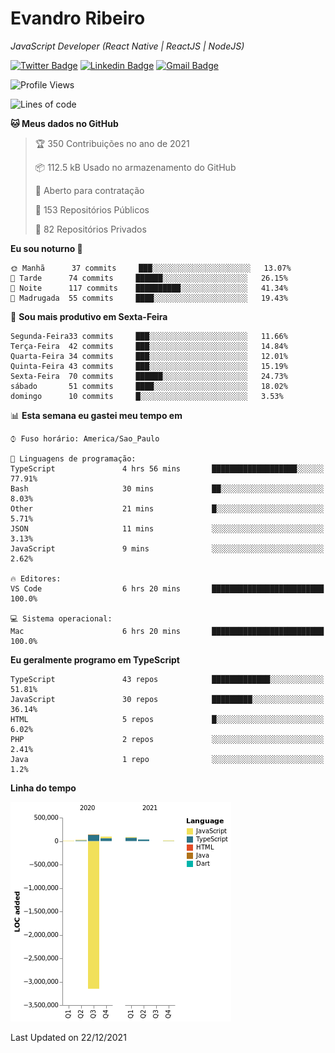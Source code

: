 # Evandro **Ribeiro**

*JavaScript Developer (React Native | ReactJS | NodeJS)*

[![Twitter Badge](https://img.shields.io/badge/-@ribeiroevandro-201B2D?style=flat-square&labelColor=201B2D&logo=twitter&logoColor=white&link=https://twitter.com/ribeiroevandro)](https://twitter.com/ribeiroevandro) 
[![Linkedin Badge](https://img.shields.io/badge/-Evandro%20Ribeiro-201B2D?style=flat-square&logo=Linkedin&logoColor=white&link=https://www.linkedin.com/in/ribeiroevandro)](https://www.linkedin.com/in/ribeiroevandro) 
[![Gmail Badge](https://img.shields.io/badge/-oi@ribeiroevandro.com.br-201B2D?style=flat-square&logo=Gmail&logoColor=white&link=mailto:oi@ribeiroevandro.com.br)](mailto:oi@ribeiroevandro.com.br)


<!--START_SECTION:waka-->
![Profile Views](http://img.shields.io/badge/Visualizac%C3%B5es%20do%20perfil-0-blue)

![Lines of code](https://img.shields.io/badge/Desde%20o%20Hello%20World%20eu%20escrevi--3%20Million%20linhas%20de%20c%C3%B3digo-blue)

**🐱 Meus dados no GitHub** 

> 🏆 350 Contribuições no ano de 2021
 > 
> 📦 112.5 kB Usado no armazenamento do GitHub 
 > 
> 💼 Aberto para contratação
 > 
> 📜 153 Repositórios Públicos 
 > 
> 🔑 82 Repositórios Privados  
 > 
**Eu sou noturno 🦉** 

```text
🌞 Manhã      37 commits     ███░░░░░░░░░░░░░░░░░░░░░░   13.07% 
🌆 Tarde      74 commits     ██████░░░░░░░░░░░░░░░░░░░   26.15% 
🌃 Noite      117 commits    ██████████░░░░░░░░░░░░░░░   41.34% 
🌙 Madrugada  55 commits     ████░░░░░░░░░░░░░░░░░░░░░   19.43%

```
📅 **Sou mais produtivo em Sexta-Feira** 

```text
Segunda-Feira33 commits     ███░░░░░░░░░░░░░░░░░░░░░░   11.66% 
Terça-Feira  42 commits     ███░░░░░░░░░░░░░░░░░░░░░░   14.84% 
Quarta-Feira 34 commits     ███░░░░░░░░░░░░░░░░░░░░░░   12.01% 
Quinta-Feira 43 commits     ███░░░░░░░░░░░░░░░░░░░░░░   15.19% 
Sexta-Feira  70 commits     ██████░░░░░░░░░░░░░░░░░░░   24.73% 
sábado       51 commits     ████░░░░░░░░░░░░░░░░░░░░░   18.02% 
domingo      10 commits     █░░░░░░░░░░░░░░░░░░░░░░░░   3.53%

```


📊 **Esta semana eu gastei meu tempo em** 

```text
⌚︎ Fuso horário: America/Sao_Paulo

💬 Linguagens de programação: 
TypeScript               4 hrs 56 mins       ███████████████████░░░░░░   77.91% 
Bash                     30 mins             ██░░░░░░░░░░░░░░░░░░░░░░░   8.03% 
Other                    21 mins             █░░░░░░░░░░░░░░░░░░░░░░░░   5.71% 
JSON                     11 mins             ░░░░░░░░░░░░░░░░░░░░░░░░░   3.13% 
JavaScript               9 mins              ░░░░░░░░░░░░░░░░░░░░░░░░░   2.62%

🔥 Editores: 
VS Code                  6 hrs 20 mins       █████████████████████████   100.0%

💻 Sistema operacional: 
Mac                      6 hrs 20 mins       █████████████████████████   100.0%

```

**Eu geralmente programo em TypeScript** 

```text
TypeScript               43 repos            █████████████░░░░░░░░░░░░   51.81% 
JavaScript               30 repos            █████████░░░░░░░░░░░░░░░░   36.14% 
HTML                     5 repos             █░░░░░░░░░░░░░░░░░░░░░░░░   6.02% 
PHP                      2 repos             ░░░░░░░░░░░░░░░░░░░░░░░░░   2.41% 
Java                     1 repo              ░░░░░░░░░░░░░░░░░░░░░░░░░   1.2%

```


**Linha do tempo**

![Chart not found](https://raw.githubusercontent.com/ribeiroevandro/ribeiroevandro/master/charts/bar_graph.png) 


 Last Updated on 22/12/2021
<!--END_SECTION:waka-->
